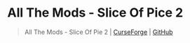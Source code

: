 # All The Mods - Slice Of Pice 2

> All The Mods - Slice Of Pie 2 | [CurseForge](https://legacy.curseforge.com/minecraft/modpacks/all-the-mods-slice-of-pi2-atm-slop2) | [GitHub](https://github.com/AllTheMods/SLOP2-slice-of-pie-2)